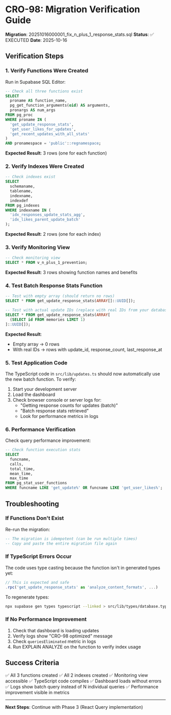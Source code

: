 # CRO-98: Migration Verification Guide

**Migration**: 20251016000001_fix_n_plus_1_response_stats.sql
**Status**: ✅ EXECUTED
**Date**: 2025-10-16

## Verification Steps

### 1. Verify Functions Were Created

Run in Supabase SQL Editor:

```sql
-- Check all three functions exist
SELECT
  proname AS function_name,
  pg_get_function_arguments(oid) AS arguments,
  pronargs AS num_args
FROM pg_proc
WHERE proname IN (
  'get_update_response_stats',
  'get_user_likes_for_updates',
  'get_recent_updates_with_all_stats'
)
AND pronamespace = 'public'::regnamespace;
```

**Expected Result**: 3 rows (one for each function)

### 2. Verify Indexes Were Created

```sql
-- Check indexes exist
SELECT
  schemaname,
  tablename,
  indexname,
  indexdef
FROM pg_indexes
WHERE indexname IN (
  'idx_responses_update_stats_agg',
  'idx_likes_parent_update_batch'
);
```

**Expected Result**: 2 rows (one for each index)

### 3. Verify Monitoring View

```sql
-- Check monitoring view
SELECT * FROM v_n_plus_1_prevention;
```

**Expected Result**: 3 rows showing function names and benefits

### 4. Test Batch Response Stats Function

```sql
-- Test with empty array (should return no rows)
SELECT * FROM get_update_response_stats(ARRAY[]::UUID[]);

-- Test with actual update IDs (replace with real IDs from your database)
SELECT * FROM get_update_response_stats(ARRAY[
  (SELECT id FROM memories LIMIT 1)
]::UUID[]);
```

**Expected Result**:
- Empty array → 0 rows
- With real IDs → rows with update_id, response_count, last_response_at

### 5. Test Application Code

The TypeScript code in `src/lib/updates.ts` should now automatically use the new batch function. To verify:

1. Start your development server
2. Load the dashboard
3. Check browser console or server logs for:
   - "Getting response counts for updates (batch)"
   - "Batch response stats retrieved"
   - Look for performance metrics in logs

### 6. Performance Verification

Check query performance improvement:

```sql
-- Check function execution stats
SELECT
  funcname,
  calls,
  total_time,
  mean_time,
  max_time
FROM pg_stat_user_functions
WHERE funcname LIKE 'get_update%' OR funcname LIKE 'get_user_likes%';
```

## Troubleshooting

### If Functions Don't Exist

Re-run the migration:
```sql
-- The migration is idempotent (can be run multiple times)
-- Copy and paste the entire migration file again
```

### If TypeScript Errors Occur

The code uses type casting because the function isn't in generated types yet:
```typescript
// This is expected and safe
.rpc('get_update_response_stats' as 'analyze_content_formats', ...)
```

To regenerate types:
```bash
npx supabase gen types typescript --linked > src/lib/types/database.types.ts
```

### If No Performance Improvement

1. Check that dashboard is loading updates
2. Verify logs show "CRO-98 optimized" message
3. Check `queriesEliminated` metric in logs
4. Run EXPLAIN ANALYZE on the function to verify index usage

## Success Criteria

✅ All 3 functions created
✅ All 2 indexes created
✅ Monitoring view accessible
✅ TypeScript code compiles
✅ Dashboard loads without errors
✅ Logs show batch query instead of N individual queries
✅ Performance improvement visible in metrics

---

**Next Steps**: Continue with Phase 3 (React Query implementation)
